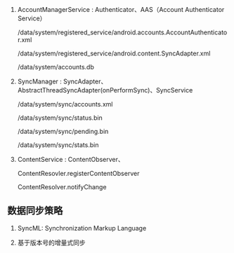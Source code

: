 1. AccountManagerService : Authenticator、AAS（Account Authenticator Service）

    /data/system/registered_service/android.accounts.AccountAuthenticator.xml

    /data/system/registered_service/android.content.SyncAdapter.xml
    
    /data/system/accounts.db

2. SyncManager : SyncAdapter、AbstractThreadSyncAdapter(onPerformSync)、SyncService

    /data/system/sync/accounts.xml
    
    /data/system/sync/status.bin
    
    /data/system/sync/pending.bin
    
    /data/system/sync/stats.bin


3. ContentService : ContentObserver、

    ContentResovler.registerContentObserver
    
    ContentResolver.notifyChange
    
    
## 数据同步策略

1. SyncML: Synchronization Markup Language

2. 基于版本号的增量式同步